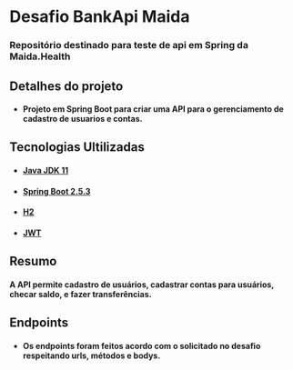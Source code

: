 # Desafio BankApi Maida
### Repositório destinado para teste de api em Spring da Maida.Health

## Detalhes do projeto

* #### Projeto em Spring Boot para criar uma API para o gerenciamento de cadastro de usuarios e contas.

## Tecnologias Ultilizadas

* #### [Java JDK 11](https://www.oracle.com/br/java/technologies/javase-jdk11-downloads.html "Java SE Development Kit 11 Downloads")
* #### [Spring Boot 2.5.3](https://spring.io/projects/spring-boot "SrpingBoot")
* #### [H2](https://www.h2database.com/html/main.html "H2 Database Engine")
* #### [JWT](https://jwt.io/ "JWT")

## Resumo

#### A API permite cadastro de usuários, cadastrar contas para usuários, checar saldo, e fazer transferências.

## Endpoints

* #### Os endpoints foram feitos acordo com o solicitado no desafio respeitando urls, métodos e bodys.




